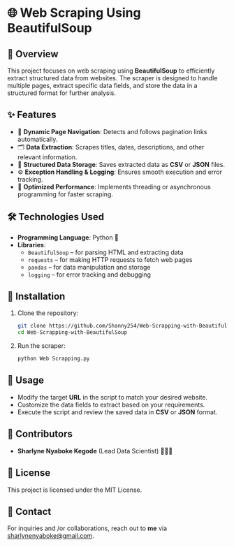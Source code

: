 # 🌐 Web Scraping Using BeautifulSoup

## 📖 Overview
This project focuses on web scraping using **BeautifulSoup** to efficiently extract structured data from websites. The scraper is designed to handle multiple pages, extract specific data fields, and store the data in a structured format for further analysis.

## ✨ Features
- 🔄 **Dynamic Page Navigation**: Detects and follows pagination links automatically.
- 🗂️ **Data Extraction**: Scrapes titles, dates, descriptions, and other relevant information.
- 📂 **Structured Data Storage**: Saves extracted data as **CSV** or **JSON** files.
- ⚙️ **Exception Handling & Logging**: Ensures smooth execution and error tracking.
- 🚀 **Optimized Performance**: Implements threading or asynchronous programming for faster scraping.

## 🛠️ Technologies Used
- **Programming Language**: Python 🐍
- **Libraries**:
  - `BeautifulSoup` – for parsing HTML and extracting data
  - `requests` – for making HTTP requests to fetch web pages
  - `pandas` – for data manipulation and storage
  - `logging` – for error tracking and debugging

## 🚀 Installation
1. Clone the repository:
   ```bash
   git clone https://github.com/Shanny254/Web-Scrapping-with-BeautifulSoup.git
   cd Web-Scrapping-with-BeautifulSoup
   ```
2. Run the scraper:
   ```bash
   python Web Scrapping.py
   ```

## 🎯 Usage
- Modify the target **URL** in the script to match your desired website.
- Customize the data fields to extract based on your requirements.
- Execute the script and review the saved data in **CSV** or **JSON** format.

## 📌 Contributors
- **Sharlyne Nyaboke Kegode** (Lead Data Scientist) 👩🏽‍💻

## 📜 License
This project is licensed under the MIT License.

## 📩 Contact
For inquiries and /or collaborations, reach out to **me** via sharlynenyaboke@gmail.com.

